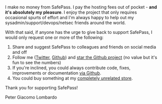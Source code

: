 
I make no money from SafePass.  I pay the hosting fees out of pocket - **and it's absolutely my pleasure**.  I enjoy the project that only requires occasional spurts of effort and I'm always happy to help out my sysadmin/support/devops/netsec friends around the world.  

With that said, if anyone has the urge to give back to support SafePass, I would only request one or more of the following:

1. Share and suggest SafePass to colleagues and friends on social media and off
2. Follow me ([Twitter](https://twitter.com/pwpush), [Github](https://github.com/pglombardo)) and [star the Github project](https://github.com/pglombardo/PasswordPusher) (no value but it's fun to see the numbers)
3. If you're inclined, you could always contribute code, fixes, improvements or documentation [via Github](https://github.com/pglombardo/PasswordPusher).
4. You could buy something at my [completely unrelated store](https://oldschool.shopping).

Thank you for supporting SafePass!

Peter Giacomo Lombardo

